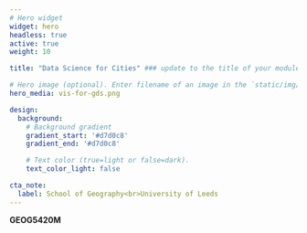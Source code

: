 ```yaml
---
# Hero widget
widget: hero
headless: true
active: true
weight: 10

title: "Data Science for Cities" ### update to the title of your module

# Hero image (optional). Enter filename of an image in the `static/img/` folder.
hero_media: vis-for-gds.png

design:
  background:
    # Background gradient
    gradient_start: '#d7d0c8'
    gradient_end: '#d7d0c8'

    # Text color (true=light or false=dark).
    text_color_light: false

cta_note:
  label: School of Geography<br>University of Leeds
---
```


**GEOG5420M** 
